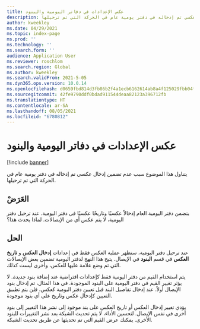 ```yaml
---
title: عكس الإعدادات في دفاتر اليومية والبنود
description: يتناول هذا الموضوع سبب عدم تضمين إدخال عكسي تم إدخاله في دفتر يومية عام في الحركة التي تم ترحيلها.
author: kweekley
ms.date: 04/29/2021
ms.topic: index-page
ms.prod: ''
ms.technology: ''
ms.search.form: ''
audience: Application User
ms.reviewer: roschlom
ms.search.region: Global
ms.author: kweekley
ms.search.validFrom: 2021-5-05
ms.dyn365.ops.version: 10.0.14
ms.openlocfilehash: d0659fbd814d3fb86b2f4a1ecb6162614ab8a4f125029fbb04f08cc5fb52b45c
ms.sourcegitcommit: 42fe9790ddf0bdad911544deaa82123a396712fb
ms.translationtype: HT
ms.contentlocale: ar-SA
ms.lasthandoff: 08/05/2021
ms.locfileid: "6780812"
---
```

# <a name="reverse-settings-on-journals-and-lines"></a>عكس الإعدادات في دفاتر اليومية والبنود

[!include [banner](../includes/banner.md)]

يتناول هذا الموضوع سبب عدم تضمين إدخال عكسي تم إدخاله في دفتر يومية عام في الحركة التي تم ترحيلها.  

## <a name="symptom"></a>العَرَضْ

يتضمن دفتر اليومية العام إدخالاً عكسيًا وتاريخًا عكسيًا في دفتر اليومية. عند ترحيل دفتر اليومية، لا يتم عكس أي من الإيصالات. لماذا يحدث هذا؟

## <a name="resolution"></a>الحل

عند ترحيل دفتر اليومية، ستظهر عملية العكس فقط في إعدادات **إدخال العكس** و **تاريخ العكس** في قسم **البنود** في الإيصال. يتيح هذا النهج لدفتر اليومية تضمين بعض الإيصالات التي تم وضع علامة عليها للعكس، وأخرى ليست كذلك.

يتم استخدام القيم من دفتر اليومية فقط كإعدادات افتراضية عند إضافة بنود *جديدة*. لا يؤثر تغيير القيم في دفتر اليومية على البنود الموجودة. في هذا المثال، تم إدخال بنود الإيصال أولاً. عند إدخال تفاصيل البند قبل تعيين دفتر اليومية كعكس، فلن يتم تطبيق التعيين كإدخال عكس وتاريخ على أي بنود موجودة.

يؤدي تغيير إدخال العكس أو تاريخ العكس على بند موجود إلى نشر هذا التغيير إلى بنود أخرى في نفس الإيصال. لتحسين الأداء، لا يتم تحديث الشبكة بعد نشر التغييرات للبنود الأخرى. يمكنك عرض القيم التي تم تحديثها عن طريق تحديث الشبكة.


